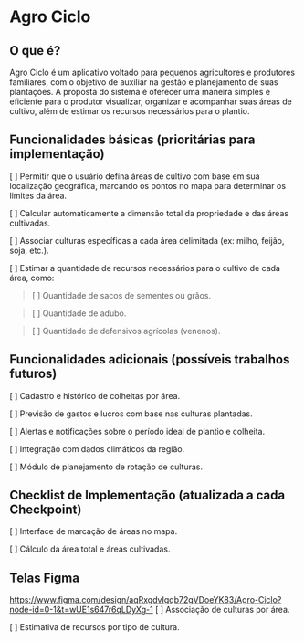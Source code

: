 
# Agro Ciclo

## O que é?
Agro Ciclo é um aplicativo voltado para pequenos agricultores e produtores familiares, com o objetivo de auxiliar na gestão e planejamento de suas plantações. 
A proposta do sistema é oferecer uma maneira simples e eficiente para o produtor visualizar, organizar e acompanhar suas áreas de cultivo, além de estimar os recursos necessários para 
o plantio.

## Funcionalidades básicas (prioritárias para implementação)

[ ] Permitir que o usuário defina áreas de cultivo com base em sua localização geográfica, marcando os pontos no mapa para determinar os limites da área.

[ ] Calcular automaticamente a dimensão total da propriedade e das áreas cultivadas.

[ ] Associar culturas específicas a cada área delimitada (ex: milho, feijão, soja, etc.).

[ ] Estimar a quantidade de recursos necessários para o cultivo de cada área, como:

> [ ] Quantidade de sacos de sementes ou grãos.

> [ ] Quantidade de adubo.

> [ ] Quantidade de defensivos agrícolas (venenos).

## Funcionalidades adicionais (possíveis trabalhos futuros)

[ ] Cadastro e histórico de colheitas por área.

[ ] Previsão de gastos e lucros com base nas culturas plantadas.

[ ] Alertas e notificações sobre o período ideal de plantio e colheita.

[ ] Integração com dados climáticos da região.

[ ] Módulo de planejamento de rotação de culturas.

## Checklist de Implementação (atualizada a cada Checkpoint)

[ ] Interface de marcação de áreas no mapa.

[ ] Cálculo da área total e áreas cultivadas.

## Telas Figma
https://www.figma.com/design/aqRxgdvIgqb72gVDoeYK83/Agro-Ciclo?node-id=0-1&t=wUE1s647r6qLDyXg-1
[ ] Associação de culturas por área.

[ ] Estimativa de recursos por tipo de cultura.
